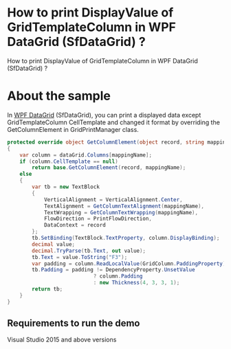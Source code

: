 # How to print DisplayValue of GridTemplateColumn in WPF DataGrid (SfDataGrid) ?

How to print DisplayValue of GridTemplateColumn in WPF DataGrid (SfDataGrid) ?

# About the sample

In [WPF DataGrid](https://help.syncfusion.com/wpf/datagrid/column-types#gridtemplatecolumn) (SfDataGrid), you can print a displayed data except GridTemplateColumn CellTemplate and changed it format by overriding the GetColumnElement in GridPrintManager class.

```c#
protected override object GetColumnElement(object record, string mappingName)
{
    var column = dataGrid.Columns[mappingName];
    if (column.CellTemplate == null)
        return base.GetColumnElement(record, mappingName);
    else
    {
        var tb = new TextBlock
        {
            VerticalAlignment = VerticalAlignment.Center,
            TextAlignment = GetColumnTextAlignment(mappingName),
            TextWrapping = GetColumnTextWrapping(mappingName),
            FlowDirection = PrintFlowDirection,
            DataContext = record
        };
        tb.SetBinding(TextBlock.TextProperty, column.DisplayBinding);
        decimal value;
        decimal.TryParse(tb.Text, out value);
        tb.Text = value.ToString("F3");
        var padding = column.ReadLocalValue(GridColumn.PaddingProperty);
        tb.Padding = padding != DependencyProperty.UnsetValue
                            ? column.Padding
                            : new Thickness(4, 3, 3, 1);
        return tb;
    }
}
```
## Requirements to run the demo
 Visual Studio 2015 and above versions
